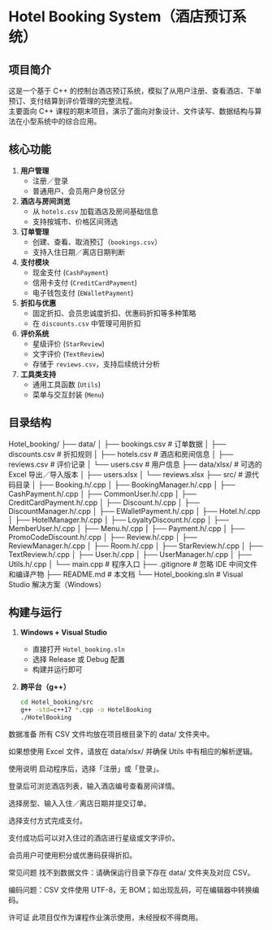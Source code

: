 # Hotel Booking System（酒店预订系统）

## 项目简介
这是一个基于 C++ 的控制台酒店预订系统，模拟了从用户注册、查看酒店、下单预订、支付结算到评价管理的完整流程。  
主要面向 C++ 课程的期末项目，演示了面向对象设计、文件读写、数据结构与算法在小型系统中的综合应用。

## 核心功能
1. **用户管理**  
   - 注册／登录  
   - 普通用户、会员用户身份区分  
2. **酒店与房间浏览**  
   - 从 `hotels.csv` 加载酒店及房间基础信息  
   - 支持按城市、价格区间筛选  
3. **订单管理**  
   - 创建、查看、取消预订（`bookings.csv`）  
   - 支持入住日期／离店日期判断  
4. **支付模块**  
   - 现金支付 (`CashPayment`)  
   - 信用卡支付 (`CreditCardPayment`)  
   - 电子钱包支付 (`EWalletPayment`)  
5. **折扣与优惠**  
   - 固定折扣、会员忠诚度折扣、优惠码折扣等多种策略  
   - 在 `discounts.csv` 中管理可用折扣  
6. **评价系统**  
   - 星级评价 (`StarReview`)  
   - 文字评价 (`TextReview`)  
   - 存储于 `reviews.csv`，支持后续统计分析  
7. **工具类支持**  
   - 通用工具函数 (`Utils`)  
   - 菜单与交互封装 (`Menu`)  

## 目录结构
Hotel_booking/ ├── data/
│ ├── bookings.csv # 订单数据
│ ├── discounts.csv # 折扣规则
│ ├── hotels.csv # 酒店和房间信息
│ ├── reviews.csv # 评价记录
│ └── users.csv # 用户信息
├── data/xlsx/ # 可选的 Excel 导出／导入版本
│ ├── users.xlsx
│ └── reviews.xlsx
├── src/ # 源代码目录
│ ├── Booking.h/.cpp
│ ├── BookingManager.h/.cpp
│ ├── CashPayment.h/.cpp
│ ├── CommonUser.h/.cpp
│ ├── CreditCardPayment.h/.cpp
│ ├── Discount.h/.cpp
│ ├── DiscountManager.h/.cpp
│ ├── EWalletPayment.h/.cpp
│ ├── Hotel.h/.cpp
│ ├── HotelManager.h/.cpp
│ ├── LoyaltyDiscount.h/.cpp
│ ├── MemberUser.h/.cpp
│ ├── Menu.h/.cpp
│ ├── Payment.h/.cpp
│ ├── PromoCodeDiscount.h/.cpp
│ ├── Review.h/.cpp
│ ├── ReviewManager.h/.cpp
│ ├── Room.h/.cpp
│ ├── StarReview.h/.cpp
│ ├── TextReview.h/.cpp
│ ├── User.h/.cpp
│ ├── UserManager.h/.cpp
│ ├── Utils.h/.cpp
│ └── main.cpp # 程序入口
├── .gitignore # 忽略 IDE 中间文件和编译产物
├── README.md # 本文档
└── Hotel_booking.sln # Visual Studio 解决方案（Windows）



## 构建与运行

1. **Windows + Visual Studio**  
   - 直接打开 `Hotel_booking.sln`  
   - 选择 Release 或 Debug 配置  
   - 构建并运行即可  

2. **跨平台（g++）**  
   ```bash
   cd Hotel_booking/src
   g++ -std=c++17 *.cpp -o HotelBooking
   ./HotelBooking
   
数据准备
所有 CSV 文件均放在项目根目录下的 data/ 文件夹中。

如果想使用 Excel 文件，请放在 data/xlsx/ 并确保 Utils 中有相应的解析逻辑。

使用说明
启动程序后，选择「注册」或「登录」。

登录后可浏览酒店列表，输入酒店编号查看房间详情。

选择房型、输入入住／离店日期并提交订单。

选择支付方式完成支付。

支付成功后可以对入住过的酒店进行星级或文字评价。

会员用户可使用积分或优惠码获得折扣。

常见问题
找不到数据文件：请确保运行目录下存在 data/ 文件夹及对应 CSV。

编码问题：CSV 文件使用 UTF-8，无 BOM；如出现乱码，可在编辑器中转换编码。

许可证
此项目仅作为课程作业演示使用，未经授权不得商用。
